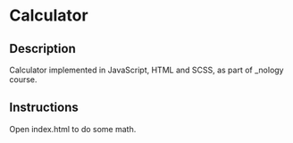 # Calculator

## Description

Calculator implemented in JavaScript, HTML and SCSS, as part of _nology course.

## Instructions

Open index.html to do some math.